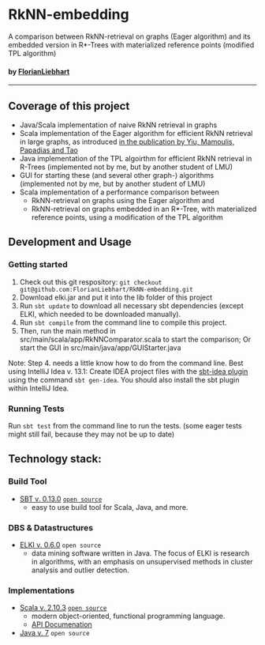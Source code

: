 RkNN-embedding
==============

A comparison between RkNN-retrieval on graphs (Eager algorithm) and its embedded version in R*-Trees with materialized reference points (modified TPL algorithm)


#### by [FlorianLiebhart](https://github.com/FlorianLiebhart/)
--------


## Coverage of this project
- Java/Scala implementation of naive RkNN retrieval in graphs
- Scala implementation of the Eager algorithm for efficient RkNN retrieval in large graphs, as introduced [in the publication by Yiu, Mamoulis, Papadias and Tao](http://www4.comp.polyu.edu.hk/~csmlyiu/conf/ICDE05-RNN.pdf)
- Java implementation of the TPL algoirthm for efficient RkNN retrieval in R-Trees (implemented not by me, but by another student of LMU)
- GUI for starting these (and several other graph-) algorithms (implemented not by me, but by another student of LMU)
- Scala implementation of a performance comparison between 
    - RkNN-retrieval on graphs using the Eager algorithm
    and 
    - RkNN-retrieval on graphs embedded in an R*-Tree, with materialized reference points, using a modification of the TPL algorithm
    

## Development and Usage

### Getting started

1. Check out this git respository: 
```git checkout git@github.com:FlorianLiebhart/RkNN-embedding.git```
2. Download elki.jar and put it into the lib folder of this project
3. Run ```sbt update``` to download all necessary sbt dependencies (except ELKI, which needed to be downloaded manually).
4. Run ```sbt compile``` from the command line to compile this project.
5. Then, run the main method in src/main/scala/app/RkNNComparator.scala to start the comparison; Or start the GUI in src/main/java/app/GUIStarter.java

Note: Step 4. needs a little know how to do from the command line.
Best using IntelliJ Idea v. 13.1: Create IDEA project files with the [sbt-idea plugin](https://github.com/mpeltonen/sbt-idea) using the command ```sbt gen-idea```.
You should also install the sbt plugin within IntelliJ Idea.


### Running Tests

Run ```sbt test``` from the command line to run the tests. (some eager tests might still fail, because they may not be up to date)



## Technology stack:

### Build Tool
- [SBT v. 0.13.0](http://www.scala-sbt.org/0.13.0/docs/home.html) [`open source`](https://github.com/sbt/sbt)
  * easy to use build tool for Scala, Java, and more. 

### DBS & Datastructures
- [ELKI v. 0.6.0](elki.dbs.ifi.lmu.de) `open source`
  * data mining software written in Java. The focus of ELKI is research in algorithms, with an emphasis on unsupervised methods in cluster analysis and outlier detection. 

### Implementations
- [Scala v. 2.10.3](http://www.scala-lang.org/) [`open source`](https://github.com/scala/scala)
  * modern object-oriented, functional programming language.
   * [API Documenation](http://www.scala-lang.org/api/2.10.3/#package)
- [Java v. 7](http://java.com/de/) `open source`
